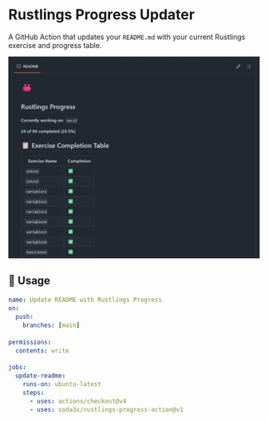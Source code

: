 # Rustlings Progress Updater

A GitHub Action that updates your `README.md` with your current Rustlings exercise and progress table.

![Screenshot](https://raw.githubusercontent.com/soda3x/rustlings-progress-action/refs/heads/main/screenshot.png)

## 🚀 Usage

```yaml
name: Update README with Rustlings Progress
on:
  push:
    branches: [main]

permissions:
  contents: write

jobs:
  update-readme:
    runs-on: ubuntu-latest
    steps:
      - uses: actions/checkout@v4
      - uses: soda3x/rustlings-progress-action@v1
```